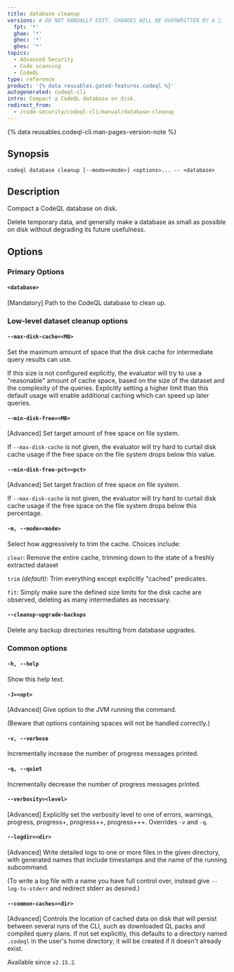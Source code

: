 ```yaml
---
title: database cleanup
versions: # DO NOT MANUALLY EDIT. CHANGES WILL BE OVERWRITTEN BY A 🤖
  fpt: '*'
  ghae: '*'
  ghec: '*'
  ghes: '*'
topics:
  - Advanced Security
  - Code scanning
  - CodeQL
type: reference
product: '{% data reusables.gated-features.codeql %}'
autogenerated: codeql-cli
intro: Compact a CodeQL database on disk.
redirect_from:
  - /code-security/codeql-cli/manual/database-cleanup
---
```



<!-- Content after this section is automatically generated -->

{% data reusables.codeql-cli.man-pages-version-note %}

## Synopsis

```shell copy
codeql database cleanup [--mode=<mode>] <options>... -- <database>
```

## Description

Compact a CodeQL database on disk.

Delete temporary data, and generally make a database as small as
possible on disk without degrading its future usefulness.

## Options

### Primary Options

#### `<database>`

\[Mandatory] Path to the CodeQL database to clean up.

### Low-level dataset cleanup options

#### `--max-disk-cache=<MB>`

Set the maximum amount of space that the disk cache for intermediate
query results can use.

If this size is not configured explicitly, the evaluator will try to use
a "reasonable" amount of cache space, based on the size of the dataset
and the complexity of the queries. Explicitly setting a higher limit
than this default usage will enable additional caching which can speed
up later queries.

#### `--min-disk-free=<MB>`

\[Advanced] Set target amount of free space on file system.

If `--max-disk-cache` is not given, the evaluator will try hard to
curtail disk cache usage if the free space on the file system drops
below this value.

#### `--min-disk-free-pct=<pct>`

\[Advanced] Set target fraction of free space on file system.

If `--max-disk-cache` is not given, the evaluator will try hard to
curtail disk cache usage if the free space on the file system drops
below this percentage.

#### `-m, --mode=<mode>`

Select how aggressively to trim the cache. Choices include:

`clear`: Remove the entire cache, trimming down to the state of a
freshly extracted dataset

`trim` _(default)_: Trim everything except explicitly "cached"
predicates.

`fit`: Simply make sure the defined size limits for the disk cache are
observed, deleting as many intermediates as necessary.

#### `--cleanup-upgrade-backups`

Delete any backup directories resulting from database upgrades.

### Common options

#### `-h, --help`

Show this help text.

#### `-J=<opt>`

\[Advanced] Give option to the JVM running the command.

(Beware that options containing spaces will not be handled correctly.)

#### `-v, --verbose`

Incrementally increase the number of progress messages printed.

#### `-q, --quiet`

Incrementally decrease the number of progress messages printed.

#### `--verbosity=<level>`

\[Advanced] Explicitly set the verbosity level to one of errors,
warnings, progress, progress+, progress++, progress+++. Overrides `-v`
and `-q`.

#### `--logdir=<dir>`

\[Advanced] Write detailed logs to one or more files in the given
directory, with generated names that include timestamps and the name of
the running subcommand.

(To write a log file with a name you have full control over, instead
give `--log-to-stderr` and redirect stderr as desired.)

#### `--common-caches=<dir>`

\[Advanced] Controls the location of cached data on disk that will
persist between several runs of the CLI, such as downloaded QL packs and
compiled query plans. If not set explicitly, this defaults to a
directory named `.codeql` in the user's home directory; it will be
created if it doesn't already exist.

Available since `v2.15.2`.
